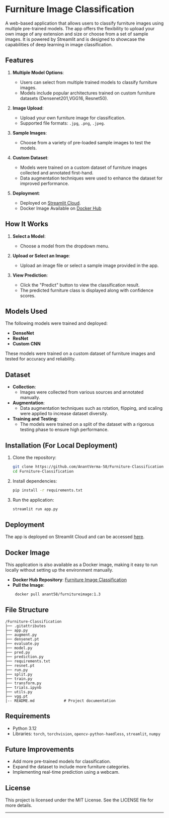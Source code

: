 # Furniture Image Classification

A web-based application that allows users to classify furniture images using multiple pre-trained models. The app offers the flexibility to upload your own image of any extension and size or choose from a set of sample images. It is powered by Streamlit and is designed to showcase the capabilities of deep learning in image classification.

## Features

1. **Multiple Model Options**:
   - Users can select from multiple trained models to classify furniture images.
   - Models include popular architectures trained on custom furniture datasets (Densenet201,VGG16, Resnet50).

2. **Image Upload**:
   - Upload your own furniture image for classification.
   - Supported file formats: `.jpg`, `.png`, `.jpeg`.

3. **Sample Images**:
   - Choose from a variety of pre-loaded sample images to test the models.

4. **Custom Dataset**:
   - Models were trained on a custom dataset of furniture images collected and annotated first-hand.
   - Data augmentation techniques were used to enhance the dataset for improved performance.

5. **Deployment**:
   - Deployed on [Streamlit Cloud](https://furniture-classification.streamlit.app/).
   - Docker Image Available on [Docker Hub](https://dockerhub.com)

## How It Works

1. **Select a Model**:
   - Choose a model from the dropdown menu.

2. **Upload or Select an Image**:
   - Upload an image file or select a sample image provided in the app.

3. **View Prediction**:
   - Click the "Predict" button to view the classification result.
   - The predicted furniture class is displayed along with confidence scores.

## Models Used

The following models were trained and deployed:

- **DenseNet**
- **ResNet**
- **Custom CNN**

These models were trained on a custom dataset of furniture images and tested for accuracy and reliability.

## Dataset

- **Collection**:
  - Images were collected from various sources and annotated manually.
- **Augmentation**:
  - Data augmentation techniques such as rotation, flipping, and scaling were applied to increase dataset diversity.
- **Training and Testing**:
  - The models were trained on a split of the dataset with a rigorous testing phase to ensure high performance.

## Installation (For Local Deployment)

1. Clone the repository:
   ```bash
   git clone https://github.com/AnantVerma-58/Furniture-Classification.git
   cd Furniture-Classification
   ```

2. Install dependencies:
   ```bash
   pip install -r requirements.txt
   ```

3. Run the application:
   ```bash
   streamlit run app.py
   ```

## Deployment

The app is deployed on Streamlit Cloud and can be accessed [here](https://furniture-classification.streamlit.app/).

## Docker Image

This application is also available as a Docker image, making it easy to run locally without setting up the environment manually.

- **Docker Hub Repository**: [Furniture Image Classification](https://hub.docker.com/r/anant58/furniture-classification)
- **Pull the Image**:
  ```bash
   docker pull anant58/furnitureimage:1.3

## File Structure

```
/Furniture-Classification
├── .gitattributes
├── app.py
├── augment.py
├── densenet.pt
├── evaluate.py
├── model.py
├── pred.py
├── prediction.py
├── requirements.txt
├── resnet.pt
├── run.py
├── split.py
├── train.py
├── transform.py
├── trials.ipynb
├── utils.py
├── vgg.pt
|-- README.md             # Project documentation
```

## Requirements

- Python 3.12
- Libraries: `torch`, `torchvision`, `opencv-python-haedless`, `streamlit`, `numpy`

## Future Improvements

- Add more pre-trained models for classification.
- Expand the dataset to include more furniture categories.
- Implementing real-time prediction using a webcam.

## License

This project is licensed under the MIT License. See the LICENSE file for more details.

---
